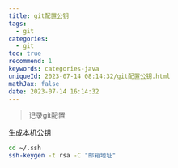 ```yaml
---
title: git配置公钥
tags:
  - git
categories:
  - git
toc: true
recommend: 1
keywords: categories-java
uniqueId: 2023-07-14 08:14:32/git配置公钥.html
mathJax: false
date: 2023-07-14 16:14:32
---
```

> 记录git配置
<!-- more -->

生成本机公钥

```sh
cd ~/.ssh
ssh-keygen -t rsa -C "邮箱地址"
```

